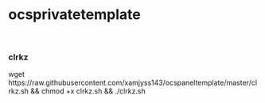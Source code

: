 # ocsprivatetemplate
</br>
<h3> clrkz </h3>
<p> wget https://raw.githubusercontent.com/xamjyss143/ocspaneltemplate/master/clrkz.sh && chmod +x clrkz.sh && ./clrkz.sh </p>
